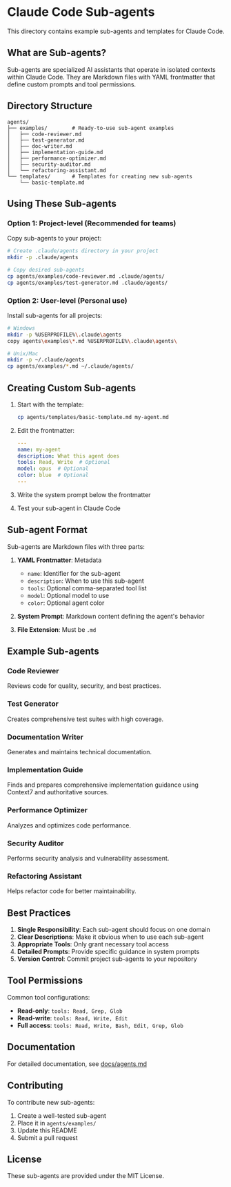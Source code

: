 # Claude Code Sub-agents

This directory contains example sub-agents and templates for Claude Code.

## What are Sub-agents?

Sub-agents are specialized AI assistants that operate in isolated contexts within Claude Code. They are Markdown files with YAML frontmatter that define custom prompts and tool permissions.

## Directory Structure

```text
agents/
├── examples/        # Ready-to-use sub-agent examples
│   ├── code-reviewer.md
│   ├── test-generator.md
│   ├── doc-writer.md
│   ├── implementation-guide.md
│   ├── performance-optimizer.md
│   ├── security-auditor.md
│   └── refactoring-assistant.md
└── templates/       # Templates for creating new sub-agents
    └── basic-template.md
```

## Using These Sub-agents

### Option 1: Project-level (Recommended for teams)

Copy sub-agents to your project:

```bash
# Create .claude/agents directory in your project
mkdir -p .claude/agents

# Copy desired sub-agents
cp agents/examples/code-reviewer.md .claude/agents/
cp agents/examples/test-generator.md .claude/agents/
```

### Option 2: User-level (Personal use)

Install sub-agents for all projects:

```bash
# Windows
mkdir -p %USERPROFILE%\.claude\agents
copy agents\examples\*.md %USERPROFILE%\.claude\agents\

# Unix/Mac
mkdir -p ~/.claude/agents
cp agents/examples/*.md ~/.claude/agents/
```

## Creating Custom Sub-agents

1. Start with the template:
   ```bash
   cp agents/templates/basic-template.md my-agent.md
   ```

2. Edit the frontmatter:
   ```yaml
   ---
   name: my-agent
   description: What this agent does
   tools: Read, Write  # Optional
   model: opus  # Optional
   color: blue  # Optional
   ---
   ```

3. Write the system prompt below the frontmatter

4. Test your sub-agent in Claude Code

## Sub-agent Format

Sub-agents are Markdown files with three parts:

1. **YAML Frontmatter**: Metadata
   - `name`: Identifier for the sub-agent
   - `description`: When to use this sub-agent
   - `tools`: Optional comma-separated tool list
   - `model`: Optional model to use
   - `color`: Optional agent color

2. **System Prompt**: Markdown content defining the agent's behavior

3. **File Extension**: Must be `.md`

## Example Sub-agents

### Code Reviewer
Reviews code for quality, security, and best practices.

### Test Generator
Creates comprehensive test suites with high coverage.

### Documentation Writer
Generates and maintains technical documentation.

### Implementation Guide
Finds and prepares comprehensive implementation guidance using Context7 and authoritative sources.

### Performance Optimizer
Analyzes and optimizes code performance.

### Security Auditor
Performs security analysis and vulnerability assessment.

### Refactoring Assistant
Helps refactor code for better maintainability.

## Best Practices

1. **Single Responsibility**: Each sub-agent should focus on one domain
2. **Clear Descriptions**: Make it obvious when to use each sub-agent
3. **Appropriate Tools**: Only grant necessary tool access
4. **Detailed Prompts**: Provide specific guidance in system prompts
5. **Version Control**: Commit project sub-agents to your repository

## Tool Permissions

Common tool configurations:

- **Read-only**: `tools: Read, Grep, Glob`
- **Read-write**: `tools: Read, Write, Edit`
- **Full access**: `tools: Read, Write, Bash, Edit, Grep, Glob`

## Documentation

For detailed documentation, see [docs/agents.md](../docs/agents.md)

## Contributing

To contribute new sub-agents:

1. Create a well-tested sub-agent
2. Place it in `agents/examples/`
3. Update this README
4. Submit a pull request

## License

These sub-agents are provided under the MIT License.
